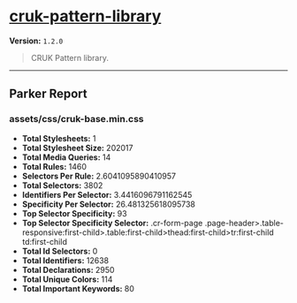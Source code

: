 # [cruk-pattern-library]( https://github.com/CRUKorg/cruk-pattern-library )

**Version:** `1.2.0`

> CRUK Pattern library.

* * *

## Parker Report

### assets/css/cruk-base.min.css

- **Total Stylesheets:** 1
- **Total Stylesheet Size:** 202017
- **Total Media Queries:** 14
- **Total Rules:** 1460
- **Selectors Per Rule:** 2.6041095890410957
- **Total Selectors:** 3802
- **Identifiers Per Selector:** 3.4416096791162545
- **Specificity Per Selector:** 26.481325618095738
- **Top Selector Specificity:** 93
- **Top Selector Specificity Selector:** .cr-form-page .page-header>.table-responsive:first-child>.table:first-child>thead:first-child>tr:first-child td:first-child
- **Total Id Selectors:** 0
- **Total Identifiers:** 12638
- **Total Declarations:** 2950
- **Total Unique Colors:** 114
- **Total Important Keywords:** 80
